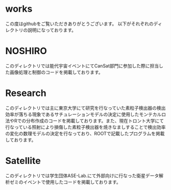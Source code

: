 # works

この度はgithubをご覧いただきありがとうございます。
以下がそれぞれのディレクトリの説明になっております。
# NOSHIRO
このディレクトリでは能代宇宙イベントにてCanSat部門に参加した際に担当した画像処理と制御のコードを掲載しております。
# Research
このディレクトリでは主に東京大学にて研究を行なっていた素粒子検出器の検出効率が落ちる現象であるサチュレーションモデルの決定に使用したモンテカルロ法やRでの分布作成のコードを掲載しております。また、現在トロント大学にて行なっている照射により損傷した素粒子検出器を焼きなましすることで検出効率の変化の数理モデルの決定を行なっており、ROOTで記載したプログラムを掲載しております。
# Satellite
このディレクトリでは学生団体ASE-Lab.にて外部向けに行なった衛星データ解析ゼミのイベントで使用したコードを掲載しております。

